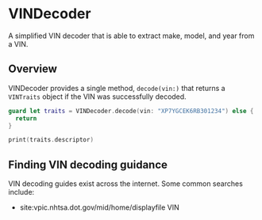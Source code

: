 # VINDecoder

A simplified VIN decoder that is able to extract make, model, and year from a VIN.

## Overview

VINDecoder provides a single method, `decode(vin:)` that returns a `VINTraits` object if the VIN
was successfully decoded.

```swift
guard let traits = VINDecoder.decode(vin: "XP7YGCEK6RB301234") else {
  return
}

print(traits.descriptor)
```

## Finding VIN decoding guidance

VIN decoding guides exist across the internet. Some common searches include:

- site:vpic.nhtsa.dot.gov/mid/home/displayfile VIN
